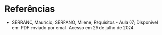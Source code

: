 # Referências

- SERRANO, Maurício; SERRANO, Milene; Requisitos - Aula 07; Disponível em: PDF enviado por email. Acesso em 29 de julho de 2024.
